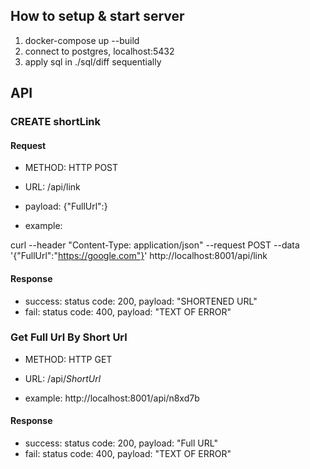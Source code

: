 ## How to setup & start server
1. docker-compose up --build
2. connect to postgres, localhost:5432
3. apply sql in ./sql/diff sequentially 

## API
### CREATE shortLink
#### Request
- METHOD: HTTP POST
- URL: /api/link
- payload: {"FullUrl":<TEXT URL>}

- example:

curl --header "Content-Type: application/json"   --request POST   --data '{"FullUrl":"https://google.com"}'   http://localhost:8001/api/link

#### Response
- success: status code: 200, payload: "SHORTENED URL"
- fail: status code: 400, payload: "TEXT OF ERROR"

### Get Full Url By Short Url
- METHOD: HTTP GET
- URL: /api/_ShortUrl_

- example:
http://localhost:8001/api/n8xd7b

#### Response
- success: status code: 200, payload: "Full URL"
- fail: status code: 400, payload: "TEXT OF ERROR"
